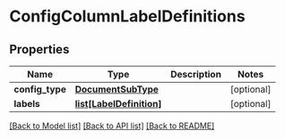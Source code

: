 # ConfigColumnLabelDefinitions

## Properties
Name | Type | Description | Notes
------------ | ------------- | ------------- | -------------
**config_type** | [**DocumentSubType**](DocumentSubType.md) |  | [optional] 
**labels** | [**list[LabelDefinition]**](LabelDefinition.md) |  | [optional] 

[[Back to Model list]](../README.md#documentation-for-models) [[Back to API list]](../README.md#documentation-for-api-endpoints) [[Back to README]](../README.md)


